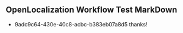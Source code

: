 ## OpenLocalization Workflow Test MarkDown
* 9adc9c64-430e-40c8-acbc-b383eb07a8d5 thanks!

<!--HONumber=Sep16_HO1-->


